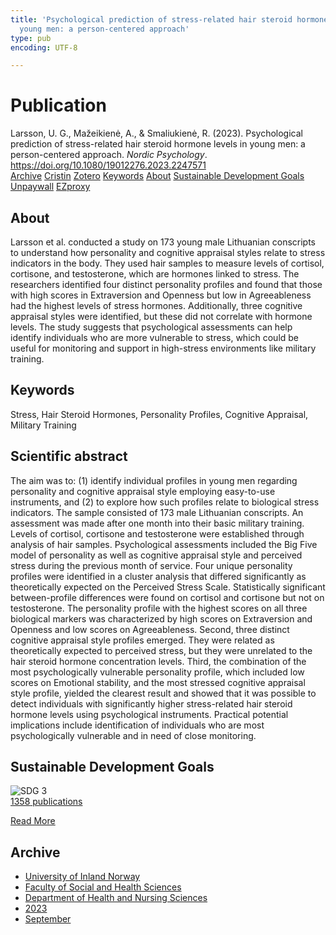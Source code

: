 ```yaml
---
title: 'Psychological prediction of stress-related hair steroid hormone levels in
  young men: a person-centered approach'
type: pub
encoding: UTF-8

---
```

<h1>Publication</h1>
<article id="csl-bib-container-5J7ALE64" class="csl-bib-container">
  <div class="csl-bib-body"> <div class="csl-entry">Larsson, U. G., Mažeikienė, A., &#38; Smaliukienė, R. (2023). Psychological prediction of stress-related hair steroid hormone levels in young men: a person-centered approach. <i>Nordic Psychology</i>. <a href="https://doi.org/10.1080/19012276.2023.2247571">https://doi.org/10.1080/19012276.2023.2247571</a></div> </div>
  <div class="csl-bib-buttons">
    <a href="#taxonomy-article-5J7ALE64" alt="archive" class="csl-bib-button">Archive</a>
    <a href="https://app.cristin.no/results/show.jsf?id=2172354" alt="Cristin" class="csl-bib-button">Cristin</a>
    <a href="http://zotero.org/groups/5881554/items/5J7ALE64" alt="Zotero" class="csl-bib-button">Zotero</a>
    <a href="#keywords-article-5J7ALE64" alt="keywords" class="csl-bib-button">Keywords</a>
    <a href="#about-article-5J7ALE64" alt="about_pub" class="csl-bib-button">About</a>
    <a href="#sdg-article-5J7ALE64" alt="sdg" class="csl-bib-button">Sustainable Development Goals</a>
    <a href="https://www.tandfonline.com/doi/pdf/10.1080/19012276.2023.2247571?needAccess=true&amp;role=button" alt="Unpaywall" class="csl-bib-button">Unpaywall</a>
    <a href="https://www.tandfonline.com/doi/pdf/10.1080/19012276.2023.2247571?needAccess=true&amp;role=button" alt="EZproxy" class="csl-bib-button">EZproxy</a>
  </div>
  <div id="csl-bib-meta-container-5J7ALE64"></div>
</article>
<div id="csl-bib-meta-5J7ALE64" class="csl-bib-meta">
  <article id="about-article-5J7ALE64" class="about_pub-article">
    <h1>About</h1>
    Larsson et al. conducted a study on 173 young male Lithuanian conscripts to understand how personality and cognitive appraisal styles relate to stress indicators in the body. They used hair samples to measure levels of cortisol, cortisone, and testosterone, which are hormones linked to stress. The researchers identified four distinct personality profiles and found that those with high scores in Extraversion and Openness but low in Agreeableness had the highest levels of stress hormones. Additionally, three cognitive appraisal styles were identified, but these did not correlate with hormone levels. The study suggests that psychological assessments can help identify individuals who are more vulnerable to stress, which could be useful for monitoring and support in high-stress environments like military training.
  </article>
  <article id="keywords-article-5J7ALE64" class="keywords-article">
    <h1>Keywords</h1>
    Stress, Hair Steroid Hormones, Personality Profiles, Cognitive Appraisal, Military Training
  </article>
  <article id="abstract-article-5J7ALE64" class="abstract-article">
    <h1>Scientific abstract</h1>
    The aim was to: (1) identify individual profiles in young men regarding personality and cognitive 
appraisal style employing easy-to-use instruments, and (2) to explore how such profiles relate to 
biological stress indicators. The sample consisted of 173 male Lithuanian conscripts. An 
assessment was made after one month into their basic military training. Levels of cortisol, 
cortisone and testosterone were established through analysis of hair samples. Psychological 
assessments included the Big Five model of personality as well as cognitive appraisal style and 
perceived stress during the previous month of service. Four unique personality profiles were 
identified in a cluster analysis that differed significantly as theoretically expected on the 
Perceived Stress Scale. Statistically significant between-profile differences were found on cortisol 
and cortisone but not on testosterone. The personality profile with the highest scores on all 
three biological markers was characterized by high scores on Extraversion and Openness and 
low scores on Agreeableness. Second, three distinct cognitive appraisal style profiles emerged. 
They were related as theoretically expected to perceived stress, but they were unrelated to the 
hair steroid hormone concentration levels. Third, the combination of the most psychologically 
vulnerable personality profile, which included low scores on Emotional stability, and the most 
stressed cognitive appraisal style profile, yielded the clearest result and showed that it was 
possible to detect individuals with significantly higher stress-related hair steroid hormone levels 
using psychological instruments. Practical potential implications include identification of 
individuals who are most psychologically vulnerable and in need of close monitoring.
  </article>
  <article id="sdg-article-5J7ALE64" class="sdg-article">
    <h1>Sustainable Development Goals</h1>
    <div class="sdg-container"><div id="sdg3" class="sdg">
        <img src="{{< params subfolder >}}images/sdg/sdg03_en.png" class="image" alt="SDG 3">
        <div class="sdg-overlay">
          <a href="{{< params subfolder >}}en/archive/?sdg=3#archive" class="sdg-publication-count"><span>1358</span> publications</a>
          <p><a href="https://sdgs.un.org/goals/goal3" class="sdg-read-more">Read More</a></p>
        </div>
      </div></div>
  </article>
  <article id="taxonomy-article-5J7ALE64" class="taxonomy-article">
    <h1>Archive</h1>
    <ul>
      <li><a href="{{< params subfolder >}}en/archive/?key=3DCRN523">University of Inland Norway</a></li>
      <li><a href="{{< params subfolder >}}en/archive/?key=IDKFS3MX">Faculty of Social and Health Sciences</a></li>
      <li><a href="{{< params subfolder >}}en/archive/?key=GTV4ECMZ">Department of Health and Nursing Sciences</a></li>
      <li><a href="{{< params subfolder >}}en/archive/?key=RX9SDGSP">2023</a></li>
      <li><a href="{{< params subfolder >}}en/archive/?key=HX8LEY2P">September</a></li>
    </ul>
  </article>
</div>
